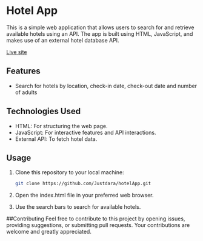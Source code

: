 # Hotel App

This is a simple web application that allows users to search for and retrieve available hotels using an API. The app is built using HTML, JavaScript, and makes use of an external hotel database API.

[Live site](https://olabampe-hotelapp.netlify.app/)

## Features

- Search for hotels by location, check-in date, check-out date and number of adults

## Technologies Used

- HTML: For structuring the web page.
- JavaScript: For interactive features and API interactions.
- External API: To fetch hotel data.

## Usage

1. Clone this repository to your local machine:

   ```bash
   git clone https://github.com/Justdara/hotelApp.git
2. Open the index.html file in your preferred web browser.

3. Use the search bars to search for available hotels.

##Contributing
Feel free to contribute to this project by opening issues, providing suggestions, or submitting pull requests. Your contributions are welcome and greatly appreciated.
